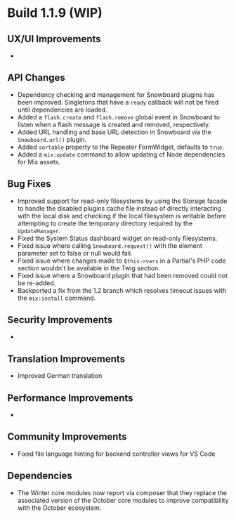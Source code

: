 # Build 1.1.9 (WIP)

## UX/UI Improvements
-

## API Changes
- Dependency checking and management for Snowboard plugins has been improved. Singletons that have a `ready` callback will not be fired until dependencies are loaded.
- Added a `flash.create` and `flash.remove` global event in Snowboard to listen when a flash message is created and removed, respectively.
- Added URL handling and base URL detection in Snowboard via the `Snowboard.url()` plugin.
- Added `sortable` property to the Repeater FormWidget, defaults to `true`.
- Added a `mix:update` command to allow updating of Node dependencies for Mix assets.

## Bug Fixes
- Improved support for read-only filesystems by using the Storage facade to handle the disabled plugins cache file instead of directly interacting with the local disk and checking if the local filesystem is writable before attempting to create the temporary directory required by the `UpdateManager`.
- Fixed the System Status dashboard widget on read-only filesystems.
- Fixed issue where calling `Snowboard.request()` with the element parameter set to false or null would fail.
- Fixed issue where changes made to `$this->vars` in a Partial's PHP code section wouldn't be available in the Twig section.
- Fixed issue where a Snowboard plugin that had been removed could not be re-added.
- Backported a fix from the 1.2 branch which resolves timeout issues with the `mix:install` command.

## Security Improvements
-

## Translation Improvements
- Improved German translation

## Performance Improvements
-

## Community Improvements
- Fixed file language hinting for backend controller views for VS Code

## Dependencies
- The Winter core modules now report via composer that they replace the associated version of the October core modules to improve compatibility with the October ecosystem.
